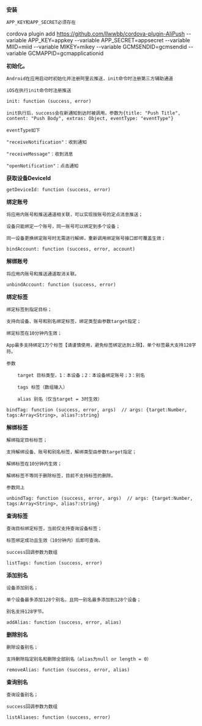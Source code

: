 **安装**

`APP_KEY和APP_SECRET必须存在`

cordova plugin add https://github.com/llwwbb/cordova-plugin-AliPush --variable APP_KEY=appkey --variable APP_SECRET=appsecret --variable MIID=miid --variable MIKEY=mikey --variable GCMSENDID=gcmsendid --variable GCMAPPID=gcmapplicationid

**初始化。**

    Android在应用启动时初始化并注册阿里云推送，init命令时注册第三方辅助通道

    iOS在执行init命令时注册推送

    init: function (success, error)

    init执行后，success会在新通知到达时被调用，参数为{title: "Push Title", content: "Push Body", extras: Object, eventType: "eventType"}

    eventType如下

    "receiveNotification"：收到通知

    "receiveMessage"：收到消息

    "openNotification"：点击通知

**获取设备DeviceId**

    getDeviceId: function (success, error) 

**绑定账号**

    将应用内账号和推送通道相关联，可以实现按账号的定点消息推送；

    设备只能绑定一个账号，同一账号可以绑定到多个设备；

    同一设备更换绑定账号时无需进行解绑，重新调用绑定账号接口即可覆盖生效；

    bindAccount: function (success, error, account) 

**解绑账号**

    将应用内账号和推送通道取消关联。

    unbindAccount: function (success, error) 

**绑定标签**

    绑定标签到指定目标；
    
    支持向设备、账号和别名绑定标签，绑定类型由参数target指定；

    绑定标签在10分钟内生效；

    App最多支持绑定1万个标签【请谨慎使用，避免标签绑定达到上限】，单个标签最大支持128字符。

    参数

        target 目标类型，1：本设备；2：本设备绑定账号；3：别名

        tags 标签（数组输入）

        alias 别名（仅当target = 3时生效）

    bindTag: function (success, error, args)  // args: {target:Number, tags:Array<String>, alias?:string}

**解绑标签**

    解绑指定目标标签；

    支持解绑设备、账号和别名标签，解绑类型由参数target指定；

    解绑标签在10分钟内生效；

    解绑标签不等同于删除标签，目前不支持标签的删除。

    参数同上

    unbindTag: function (success, error, args)  // args: {target:Number, tags:Array<String>, alias?:string}

**查询标签**

    查询目标绑定标签，当前仅支持查询设备标签；

    标签绑定成功且生效（10分钟内）后即可查询。

    success回调参数为数组

    listTags: function (success, error) 

**添加别名**

    设备添加别名；

    单个设备最多添加128个别名，且同一别名最多添加到128个设备；

    别名支持128字节。

    addAlias: function (success, error, alias) 

**删除别名**

    删除设备别名；

    支持删除指定别名和删除全部别名（alias为null or length = 0）

    removeAlias: function (success, error, alias) 

**查询别名**

    查询设备别名；

    success回调参数为数组

    listAliases: function (success, error) 